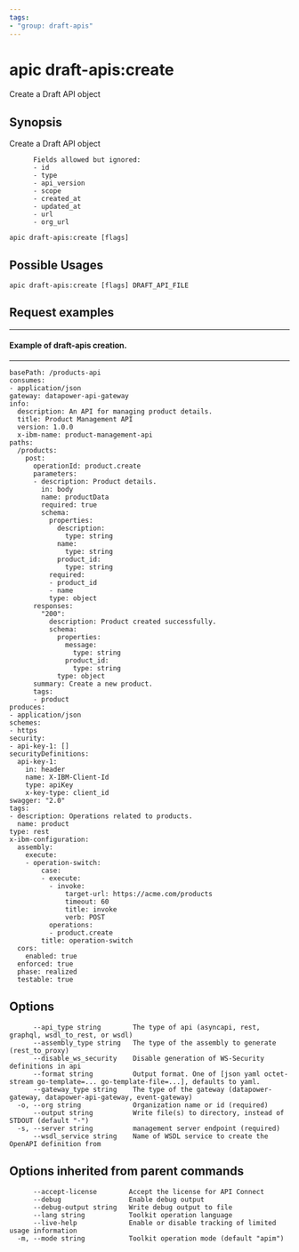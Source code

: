 ```yaml
---
tags:
- "group: draft-apis"
---
```

# apic draft-apis:create

Create a Draft API object

## Synopsis

Create a Draft API object
          
          Fields allowed but ignored:
          - id
          - type
          - api_version
          - scope
          - created_at
          - updated_at
          - url
          - org_url

```
apic draft-apis:create [flags]
```

## Possible Usages

```
apic draft-apis:create [flags] DRAFT_API_FILE
```

## Request examples

------------------------------------
#### Example of draft-apis creation.
------------------------------------

```
basePath: /products-api
consumes:
- application/json
gateway: datapower-api-gateway
info:
  description: An API for managing product details.
  title: Product Management API
  version: 1.0.0
  x-ibm-name: product-management-api
paths:
  /products:
    post:
      operationId: product.create
      parameters:
      - description: Product details.
        in: body
        name: productData
        required: true
        schema:
          properties:
            description:
              type: string
            name:
              type: string
            product_id:
              type: string
          required:
          - product_id
          - name
          type: object
      responses:
        "200":
          description: Product created successfully.
          schema:
            properties:
              message:
                type: string
              product_id:
                type: string
            type: object
      summary: Create a new product.
      tags:
      - product
produces:
- application/json
schemes:
- https
security:
- api-key-1: []
securityDefinitions:
  api-key-1:
    in: header
    name: X-IBM-Client-Id
    type: apiKey
    x-key-type: client_id
swagger: "2.0"
tags:
- description: Operations related to products.
  name: product
type: rest
x-ibm-configuration:
  assembly:
    execute:
    - operation-switch:
        case:
        - execute:
          - invoke:
              target-url: https://acme.com/products
              timeout: 60
              title: invoke
              verb: POST
          operations:
          - product.create
        title: operation-switch
  cors:
    enabled: true
  enforced: true
  phase: realized
  testable: true
```

## Options

```
      --api_type string        The type of api (asyncapi, rest, graphql, wsdl_to_rest, or wsdl)
      --assembly_type string   The type of the assembly to generate (rest_to_proxy)
      --disable_ws_security    Disable generation of WS-Security definitions in api
      --format string          Output format. One of [json yaml octet-stream go-template=... go-template-file=...], defaults to yaml.
      --gateway_type string    The type of the gateway (datapower-gateway, datapower-api-gateway, event-gateway)
  -o, --org string             Organization name or id (required)
      --output string          Write file(s) to directory, instead of STDOUT (default "-")
  -s, --server string          management server endpoint (required)
      --wsdl_service string    Name of WSDL service to create the OpenAPI definition from
```

## Options inherited from parent commands

```
      --accept-license        Accept the license for API Connect
      --debug                 Enable debug output
      --debug-output string   Write debug output to file
      --lang string           Toolkit operation language
      --live-help             Enable or disable tracking of limited usage information
  -m, --mode string           Toolkit operation mode (default "apim")
```
